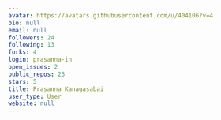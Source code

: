 ```yaml
---
avatar: https://avatars.githubusercontent.com/u/404106?v=4
bio: null
email: null
followers: 24
following: 13
forks: 4
login: prasanna-in
open_issues: 2
public_repos: 23
stars: 5
title: Prasanna Kanagasabai
user_type: User
website: null
---
```

